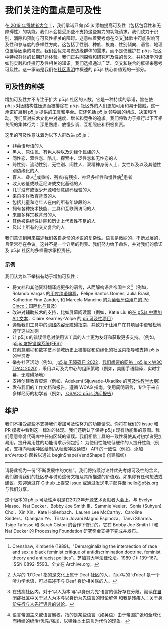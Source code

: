 <!-- 我们对可及性的承诺对贡献者和库的用户意味着什么。 -->

# 我们关注的重点是可及性

在[ 2019 年贡献者大会](https://p5js.org/community/contributors-conference-2019.html)上，我们承诺只向 p5.js 添加提高可及性（包括包容性和无障碍性）的功能。我们不会接受那些不支持这些努力的功能请求。我们致力于识别、消除和预防与可及性相关的障碍。这意味着要考虑在交叉[^1]体验中可能影响可及性和参与度的多样性方向。这包括了性别、种族、族裔、性别倾向、语言、地理位置等因素的考虑。我们会优先考虑边缘群体的需求，而不是仅维护在 p5.js 社区中特权群体的长期舒适体验。我们正共同探索和研究可及性的含义，并积极学习该如何实践和传授可及性相关的知识。我们选择通过广泛、交叉和联合的框架来思考可及性。这一承诺是我们在[社区声明](https://p5js.org/about/#community-statement)中概述的 p5.js 核心价值观的一部分。

## 可及性的种类

增加可及性并不专注于扩大 p5.js 社区的人数。它是一种持续的承诺，旨在使 p5.js 对因结构性压迫而被排除在 p5.js 社区外的人们更加可用和易于接触。这一承诺扩展到 p5.js 提供的工具和平台。它还包括 p5.js 领导层的组成、决策和行动。我们反对技术文化中对速度、增长和竞争的追求。我们将致力于推行以下互相关照的集体行为：深思熟虑、放慢步调、互相照应和积极负责。

这里的可及性意味着为以下人群改进 p5.js：

- 非英语母语的人
- 黑人、原住民、有色人种以及边缘化民族的人
- 同性恋、双性恋、酷儿、探索中、泛性恋和无性恋的人
- 跨性别、流动性别、无性别、间性人、双精神身份人士、女性以及以及其他性别边缘化的人
- 盲人、聋人[^2]或重听、残疾/有残疾、神经多样性和慢性病[^3]患者
- 收入较低或缺乏经济或文化基础的人
- 几乎没有或很少开源和创意编码经验的人
- 来自多样教育背景的人
- 包括儿童和老年人在内的所有年龄段的人
- 拥有各种技术技能、工具和互联网访问的人
- 来自多样宗教背景的人
- 其他被系统性排除和历史上代表性不足的人
- 及以上所有的交叉复合的人

我们意识到用来描述我们各自身份的术语的复杂性。语言是微妙的、不断发展的，且常常存在争议。这并不是一个详尽的列表。我们努力给予命名，并对我们的承诺及 p5.js 社区的多样需求承担责任。


### 示例
我们认为以下举措有助于增加可及性：

- 将文档和其他资料翻译成更多的语言，从而解构语言帝国主义[^4]（例如，Rolando Vargas 的[用库纳语编程](https://medium.com/@ProcessingOrg/culture-as-translation-processing-in-kuna-language-with-rolando-vargas-and-edinson-izquierdo-8079f14851f7)，Felipe Santos Gomes, Julia Brasil, Katherine Finn Zander, 和 Marcela Mancino 的[为葡萄牙语用户的 Pê Cinco：国际化与普及](https://medium.com/processing-foundation/translating-p5-js-into-portuguese-for-the-brazilian-community-14b969e77ab1)）
- 改进对辅助技术的支持，比如屏幕阅读器（例如，Katie Liu 的[在 p5.js 中添加 Alt 文本](https://medium.com/processing-foundation/adding-alt-text-e2c7684e44f8)，Claire Kearney-Volpe 的[ p5 可及性项目](https://medium.com/processing-foundation/p5-accessibility-115d84535fa8)）
- 遵循我们工具中的[网络内容无障碍指南](https://www.w3.org/TR/WCAG21/)，并致力于让用户在其项目中更轻松地遵守这些准则
- 让 p5.js 的错误信息对使用该工具的人士更为友好和获取更多支持。（例如，[ p5.js 友好错误系统(FES)](https://github.com/processing/p5.js/blob/main/contributor_docs/friendly_error_system.md)）
- 在创意编程和数字艺术领域历史上被排除和边缘化的社区内指导和支持 p5.js 的学习者
- 举办社区活动（例如，[ p5.js 无障碍日 2022](https://p5js.org/community/p5js-access-day-2022.html)，[我们想要的网络：p5.js x W3C TPAC 2020](https://medium.com/processing-foundation/p5-js-x-w3c-tpac-bee4c621a053)），采用以可及为中心的组织策略（例如，美国手语翻译，实时字幕，无障碍场地）
- 支持创建教育资源（例如，Adekemi Sijuwade-Ukadike 的[可及性教学大纲](http://a11ysyllabus.site/)）
- 发布我们的工作文档和报告，遵循 WCAG 指南，使用简明语言，专注于来自多样经历的初学者（例如，[ OSACC p5.js 访问报告](https://github.com/processing/OSACC-p5.js-Access-Report)）



## 维护
我们不接受那些不支持我们增加可及性努力的功能请求。你将在我们的 issue 和 PR 模板中看到这一标准的体现。我们还确认了保持 p5.js 现有功能集的意图。我们愿意修复代码库中任何区域的错误。我们相信工具的一致性将使其对初学者更加易用。提升易用性的功能请求示例包括：
为使用性能较低硬件的人提升性能（例如，支持向帧缓冲区绘制/从帧缓冲区读取）
API 的一致性（例如，添加 arcVertex() 函数以通过 beginShape()/endShape() 创建弧线）

___

请将此视为一份“不断发展中的文档”。我们将持续讨论并优先考虑可及性的含义。我们邀请我们的社区参与讨论这份文档及其所描述的价值观。如果你有任何想法或建议，欢迎通过在 Github 上提交 issue 或通过发送电子邮件至 hello@p5js.org 与我们分享。

这个版本的 p5.js 可及性声明是在2023年开源艺术贡献者大会上，与 Evelyn Masso、Nat Decker、Bobby Joe Smith III、Sammie Veeler、Sonia (Suhyun) Choi、Xin Xin、Kate Hollenbach、Lauren Lee McCarthy、Caroline Sinders、Qianqian Ye、Tristan Jovani Magno Espinoza、Tanvi Sharma、Tsige Tafesse 和 Sarah Ciston 的合作下修订的。它在 Bobby Joe Smith III 和 Nat Decker 的 Processing Foundation 研究奖金支持下完成并发布。

[^1]: Crenshaw, Kimberlé (1989)。"Demarginalizing the intersection of race and sex: a black feminist critique of antidiscrimination doctrine, feminist theory and antiracist politics"。芝加哥大学法律论坛。1989 (1): 139–167。ISSN 0892-5593。全文在 Archive.org。
[^2]: 大写的 ‘D’Deaf 指的是文化上属于 Deaf 社区的人，而小写的 ‘d’deaf 是一个听力学术语，可以描述不与 Deaf 身份相关联的人。
[^3]: 在残疾社区内，对于‘以人为本’与‘以身份为先’语言的偏好存在分歧。阅读[在自闭症社区中关于以人为本与以身份为先语言的辩论解包](https://news.northeastern.edu/2018/07/12/unpacking-the-debate-over-person-first-vs-identity-first-language-in-the-autism-community/) 和[我是残疾人：关于身份先行与人先行语言的讨论](https://thebodyisnotanapology.com/magazine/i-am-disabled-on-identity-first-versus-people-first-language/)。
[^4]: 语言帝国主义或语言霸权，指的是某些语言（如英语）由于帝国扩张和全球化而持续的统治/优先/强加，以牺牲本土语言为代价的现象。
